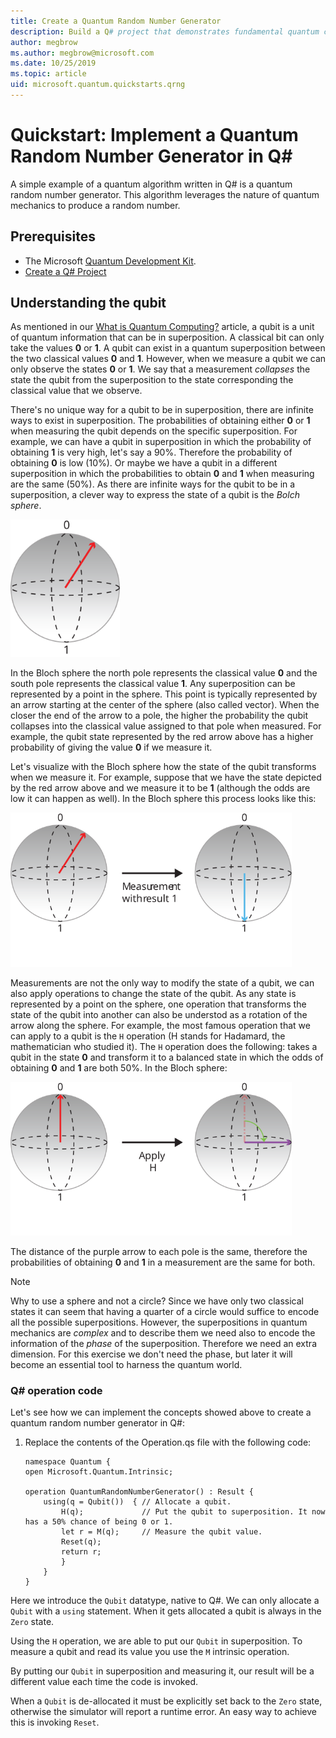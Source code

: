 ```yaml
---
title: Create a Quantum Random Number Generator
description: Build a Q# project that demonstrates fundamental quantum concepts like superposition by creating a quantum random number generator.
author: megbrow
ms.author: megbrow@microsoft.com
ms.date: 10/25/2019
ms.topic: article
uid: microsoft.quantum.quickstarts.qrng
---
```



# Quickstart: Implement a Quantum Random Number Generator in Q#
A simple example of a quantum algorithm written in Q# is a quantum random number generator. This algorithm leverages the nature of quantum mechanics to produce a random number. 

## Prerequisites

- The Microsoft [Quantum Development Kit](install).
- [Create a Q# Project](xref:microsoft.quantum.howto.createproject)


## Understanding the qubit

As mentioned in our [What is Quantum Computing?](xref:microsoft.quantum.overview.what) article, a qubit is a unit of quantum information that can be in superposition. A classical bit can only take the values **0** or **1**. A qubit can exist in a quantum superposition between the two classical values **0** and **1**. However, when we measure a qubit we can only observe the states **0** or **1**. We say that a measurement *collapses* the state the qubit from the superposition to the state corresponding the classical value that we observe.

There's no unique way for a qubit to be in superposition, there are infinite ways to exist in superposition. The probabilities of obtaining either **0** or **1** when measuring the qubit depends on the specific superposition. For example, we can have a qubit in superposition in which the probability of obtaining **1** is very high, let's say a 90%. Therefore the probability of obtaining **0** is low (10%). Or maybe we have a qubit in a different superposition in which the probabilities to obtain **0** and **1** when measuring are the same (50%). As there are infinite ways for the qubit to be in a superposition, a clever way to express the state of a qubit is the *Bolch sphere*.

<img src="./Bloch.svg" width="175">

In the Bloch sphere the north pole represents the classical value **0** and the south pole represents the classical value **1**. Any superposition can be represented by a point in the sphere. This point is typically represented by an arrow starting at the center of the sphere (also called vector). When the closer the end of the arrow to a pole, the higher the probability the qubit collapses into the classical value assigned to that pole when measured. For example, the qubit state represented by the red arrow above has a higher probability of giving the value **0** if we measure it.

Let's visualize with the Bloch sphere how the state of the qubit transforms when we measure it. For example, suppose that we have the state depicted by the red arrow above and we measure it to be **1** (although the odds are low it can happen as well). In the Bloch sphere this process looks like this:

<img src="./Measurement.svg" width="450">

Measurements are not the only way to modify the state of a qubit, we can also apply operations to change the state of the qubit. As any state is represented by a point on the sphere, one operation that transforms the state of the qubit into another can also be understod as a rotation of the arrow along the sphere. For example, the most famous operation that we can apply to a qubit is the `H` operation (H stands for Hadamard, the mathematician who studied it). The `H` operation does the following: takes a qubit in the state **0** and transform it to a balanced state in which the odds of obtaining **0** and **1** are both 50%. In the Bloch sphere:

<img src="./H.svg" width="450">

The distance of the purple arrow to each pole is the same, therefore the probabilities of obtaining **0** and **1** in a measurement are the same for both.

> [!NOTE]
> Why to use a sphere and not a circle? Since we have only two classical states it can seem that having a quarter of a circle would 
> suffice to encode all the possible superpositions. However, the superpositions in quantum mechanics are *complex* and to describe them  we need also to encode the information of the *phase* of the superposition. Therefore we need an extra dimension. For
> this exercise we don't need the phase, but later it will become an essential tool to harness the quantum world.

### Q# operation code
Let's see how we can implement the concepts showed above to create a quantum random number generator in Q#:

1. Replace the contents of the Operation.qs file with the following code:

    ```qsharp
    namespace Quantum {
    open Microsoft.Quantum.Intrinsic;

    operation QuantumRandomNumberGenerator() : Result {
        using(q = Qubit())  { // Allocate a qubit.
            H(q);             // Put the qubit to superposition. It now has a 50% chance of being 0 or 1.
            let r = M(q);     // Measure the qubit value.
            Reset(q);
            return r;
            }
        }
    }
    ```

Here we introduce the `Qubit` datatype, native to Q#. We can only allocate a `Qubit` with a `using` statement. When it gets allocated a qubit is always in the `Zero`  state. 

Using the `H` operation, we are able to put our `Qubit` in superposition. To measure a qubit and read its value you use the `M` intrinsic operation.

By putting our `Qubit` in superposition and measuring it, our result will be a different value each time the code is invoked. 

When a `Qubit` is de-allocated it must be explicitly set back to the `Zero` state, otherwise the simulator will report a runtime error. An easy way to achieve this is invoking `Reset`.
